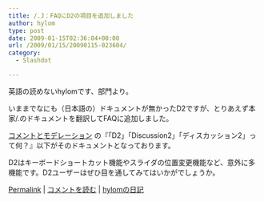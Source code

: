 ```yaml
---
title: /.J：FAQにD2の項目を追加しました
author: hylom
type: post
date: 2009-01-15T02:36:04+00:00
url: /2009/01/15/20090115-023604/
category:
  - Slashdot

---
```

英語の読めないhylomです、部門より。

いままでなにも（日本語の）ドキュメントが無かったD2ですが、とりあえず本家/.のドキュメントを翻訳してFAQに追加しました。

  [コメントとモデレーション][1] の『「D2」「Discussion2」「ディスカッション2」って何？』以下がそのドキュメントとなっております。

D2はキーボードショートカット機能やスライダの位置変更機能など、意外に多機能です。D2ユーザーはぜひ目を通してみてはいかがでしょうか。

  [Permalink][2] |   [コメントを読む][3] |   [hylomの日記][4]

 [1]: http://slashdot.jp/faq/com-mod#cm120
 [2]: http://slashdot.jp/~hylom/journal/464423
 [3]: http://slashdot.jp/~hylom/journal/464423#acomments
 [4]: http://slashdot.jp/~hylom/journal/
